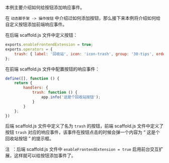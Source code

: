 本例主要介绍如何给按钮添加响应事件。

在 `动态脚手架 -> 操作按钮` 中介绍过如何添加按钮，那么接下来本例将介绍如何给自定义按钮添加前端响应事件。

在后端 scaffold.js 文件中定义按钮：
```javascript
exports.enableFrontendExtension = true;
exports.operators = {
    trash: { label: '回收站', icon: 'icon-trash', group: '30-tips', order: 10, show: 'always', style: 'btn btn-grey' }
};
```
在前端 scaffold.js 文件中配置按钮的响应事件：
```javascript
define([], function () {
    return {
        handlers: {
            trash: function () {
                app.info('这是个回收站按钮');
            }
        }
    };
})
```
后端  scaffold.js 文件中定义了名为 `trash` 的按钮，前端 scaffold.js 文件中定义了按钮 `trash` 对应的响应事件，该事件在按钮点击的时候会弹一个内容为 “ 这是个回收站按钮 ” 的提示框。

<span class="badge badge-warning">注</span>&nbsp; ：后端 scaffold.js 文件中 `enableFrontendExtension = true` 启用前台交互扩展，这样就可以给按钮添加事件了。





